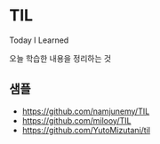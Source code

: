 # TIL

Today I Learned

오늘 학습한 내용을 정리하는 것

##

## 샘플
- https://github.com/namjunemy/TIL
- https://github.com/milooy/TIL
- https://github.com/YutoMizutani/til
